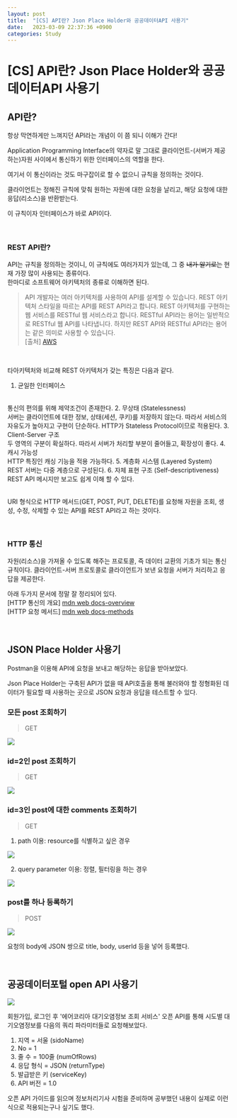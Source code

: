 ```yaml
---
layout: post
title:  "[CS] API란? Json Place Holder와 공공데이터API 사용기"
date:   2023-03-09 22:37:36 +0900
categories: Study
---
```


# [CS] API란? Json Place Holder와 공공데이터API 사용기

## API란? 
항상 막연하게만 느껴지던 API라는 개념이 이 쯤 되니 이해가 간다!

Application Programming Interface의 약자로 말 그대로 클라이언트-(서버가 제공하는)자원 사이에서 통신하기 위한 인터페이스의 역할을 한다.  

여기서 이 통신이라는 것도 마구잡이로 할 수 없으니 규칙을 정의하는 것이다.

클라이언트는 정해진 규칙에 맞춰 원하는 자원에 대한 요청을 날리고, 해당 요청에 대한 응답(리소스)을 반환받는다.

이 규칙이자 인터페이스가 바로 API이다.

<br />

### REST API란?

API는 규칙을 정의하는 것이니, 이 규칙에도 여러가지가 있는데, 그 중 ~~내가 알기로는~~ 현재 가장 많이 사용되는 종류이다.  
한마디로 소프트웨어 아키텍처의 종류로 이해하면 된다.

> API 개발자는 여러 아키텍처를 사용하여 API를 설계할 수 있습니다. REST 아키텍처 스타일을 따르는 API를 REST API라고 합니다. REST 아키텍처를 구현하는 웹 서비스를 RESTful 웹 서비스라고 합니다. RESTful API라는 용어는 일반적으로 RESTful 웹 API를 나타냅니다. 하지만 REST API와 RESTful API라는 용어는 같은 의미로 사용할 수 있습니다. <br />
[출처] [AWS](https://aws.amazon.com/ko/what-is/restful-api/)

<br />

타아키텍처와 비교해 REST 아키텍처가 갖는 특징은 다음과 같다. 

1. 균일한 인터페이스
<br />
통신의 편의를 위해 제약조건이 존재한다.
2. 무상태 (Statelessness)
<br />
서버는 클라이언트에 대한 정보, 상태(세션, 쿠키)를 저장하지 않는다. 따라서 서비스의 자유도가 높아지고 구현이 단순하다. HTTP가 Stateless Protocol이므로 적용된다.
3. Client-Server 구조
<br />
두 영역의 구분이 확실하다. 따라서 서버가 처리할 부분이 줄어들고, 확장성이 좋다.
4. 캐시 가능성
<br />
HTTP 특징인 캐싱 기능을 적용 가능하다.
5. 계층화 시스템 (Layered System)
<br />
REST 서버는 다중 계층으로 구성된다.
6. 자체 표현 구조 (Self-descriptiveness)
<br />
REST API 메시지만 보고도 쉽게 이해 할 수 있다.
<br />
<br />

URI 형식으로 HTTP 메서드(GET, POST, PUT, DELETE)를 요청해 자원을 조회, 생성, 수정, 삭제할 수 있는 API를 REST API라고 하는 것이다.

<br />

### HTTP 통신
자원(리소스)을 가져올 수 있도록 해주는 프로토콜, 즉 데이터 교환의 기초가 되는 통신 규칙이다.
클라이언트-서버 프로토콜로 클라이언트가 보낸 요청을 서버가 처리하고 응답을 제공한다. 

아래 두가지 문서에 정말 잘 정리되어 있다.
<br />
[HTTP 통신의 개요] [mdn web docs-overview](https://developer.mozilla.org/ko/docs/Web/HTTP/Overview)
<br />
[HTTP 요청 메서드] [mdn web docs-methods](https://developer.mozilla.org/ko/docs/Web/HTTP/Methods)

<br />

## JSON Place Holder 사용기
Postman을 이용해 API에 요청을 보내고 해당하는 응답을 받아보았다.

Json Place Holder는 구축된 API가 없을 때 API호출을 통해 불러와야 할 정형화된 데이터가 필요할 때 사용하는 곳으로 JSON 요청과 응답을 테스트할 수 있다.

### 모든 post 조회하기
> GET

<img src='/assets/img/docs/springclass2_1.png' />  

### id=2인 post 조회하기
> GET

<img src='/assets/img/docs/springclass2_2.png' />  

### id=3인 post에 대한 comments 조회하기
> GET

1. path 이용: resource를 식별하고 싶은 경우

<img src='/assets/img/docs/springclass2_3.png' />  

2. query parameter 이용: 정렬, 필터링을 하는 경우

<img src='/assets/img/docs/springclass2_4.png' />  

### post를 하나 등록하기
> POST

<img src='/assets/img/docs/springclass2_5.png' />  

요청의 body에 JSON 쌍으로 title, body, userId 등을 넣어 등록했다.

<br />

## 공공데이터포털 open API 사용기

<img src='/assets/img/docs/springclass2_6.png' />  

회원가입, 로그인 후 '에어코리아 대기오염정보 조회 서비스' 오픈 API를 통해 시도별 대기오염정보를 다음의 쿼리 파라미터들로 요청해보았다.

1. 지역 = 서울 (sidoName)
2. No = 1
3. 줄 수 = 100줄 (numOfRows)
4. 응답 형식 = JSON (returnType)
5. 발급받은 키 (serviceKey)
6. API 버전 = 1.0

오픈 API 가이드를 읽으며 정보처리기사 시험을 준비하며 공부했던 내용이 실제로 이런식으로 적용되는구나 싶기도 했다.